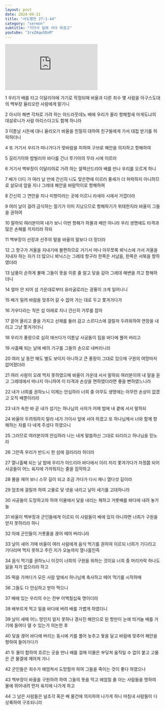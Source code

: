 ```yaml
---
layout: post
date: 2024-04-21
title: "사도행전 27:1-44"
category: "sermon"
subtitle: "가이사 앞에 서야 하겠고"
youtube: "3rxZAqw5DxM"
---
```


<div class="youtube margin-large">
    <iframe src="https://www.youtube.com/embed/3rxZAqw5DxM" title="YouTube video player" frameborder="0" allow="accelerometer; autoplay; clipboard-write; encrypted-media; gyroscope; picture-in-picture; web-share" allowfullscreen></iframe>
</div>

1 우리가 배를 타고 이달리야에 가기로 작정되매 바울과 다른 죄수 몇 사람을 아구스도대의 백부장 율리오란 사람에게 맡기니

2 아시아 해변 각처로 가려 하는 아드라뭇데노 배에 우리가 올라 항해할새 마게도냐의 데살로니가 사람 아리스다고도 함께 하니라

3 이튿날 시돈에 대니 율리오가 바울을 친절히 대하여 친구들에게 가서 대접 받기를 허락하더니

4 또 거기서 우리가 떠나가다가 맞바람을 피하여 구브로 해안을 의지하고 항해하여

5 길리기아와 밤빌리아 바다를 건너 루기아의 무라 시에 이르러

6 거기서 백부장이 이달리야로 가려 하는 알렉산드리아 배를 만나 우리를 오르게 하니

7 배가 더디 가 여러 날 만에 간신히 니도 맞은편에 이르러 풍세가 더 허락하지 아니하므로 살모네 앞을 지나 그레데 해안을 바람막이로 항해하여

8 간신히 그 연안을 지나 미항이라는 곳에 이르니 라새아 시에서 가깝더라

9 여러 날이 걸려 금식하는 절기가 이미 지났으므로 항해하기가 위태한지라 바울이 그들을 권하여

10 말하되 여러분이여 내가 보니 이번 항해가 하물과 배만 아니라 우리 생명에도 타격과 많은 손해를 끼치리라 하되

11 백부장이 선장과 선주의 말을 바울의 말보다 더 믿더라

12 그 항구가 겨울을 지내기에 불편하므로 거기서 떠나 아무쪼록 뵈닉스에 가서 겨울을 지내자 하는 자가 더 많으니 뵈닉스는 그레데 항구라 한쪽은 서남을, 한쪽은 서북을 향하였더라

13 남풍이 순하게 불매 그들이 뜻을 이룬 줄 알고 닻을 감아 그레데 해변을 끼고 항해하더니

14 얼마 안 되어 섬 가운데로부터 유라굴로라는 광풍이 크게 일어나니

15 배가 밀려 바람을 맞추어 갈 수 없어 가는 대로 두고 쫓겨가다가

16 가우다라는 작은 섬 아래로 지나 간신히 거루를 잡아

17 끌어 올리고 줄을 가지고 선체를 둘러 감고 스르디스에 걸릴까 두려워하여 연장을 내리고 그냥 쫓겨가더니

18 우리가 풍랑으로 심히 애쓰다가 이튿날 사공들이 짐을 바다에 풀어 버리고

19 사흘째 되는 날에 배의 기구를 그들의 손으로 내버리니라

20 여러 날 동안 해도 별도 보이지 아니하고 큰 풍랑이 그대로 있으매 구원의 여망마저 없어졌더라

21 여러 사람이 오래 먹지 못하였으매 바울이 가운데 서서 말하되 여러분이여 내 말을 듣고 그레데에서 떠나지 아니하여 이 타격과 손상을 면하였더라면 좋을 뻔하였느니라

22 내가 너희를 권하노니 이제는 안심하라 너희 중 아무도 생명에는 아무런 손상이 없겠고 오직 배뿐이리라

23 내가 속한 바 곧 내가 섬기는 하나님의 사자가 어제 밤에 내 곁에 서서 말하되

24 바울아 두려워하지 말라 네가 가이사 앞에 서야 하겠고 또 하나님께서 너와 함께 항해하는 자를 다 네게 주셨다 하였으니

25 그러므로 여러분이여 안심하라 나는 내게 말씀하신 그대로 되리라고 하나님을 믿노라

26 그런즉 우리가 반드시 한 섬에 걸리리라 하더라

27 열나흘째 되는 날 밤에 우리가 아드리아 바다에서 이리 저리 쫓겨가다가 자정쯤 되어 사공들이 어느 육지에 가까워지는 줄을 짐작하고

28 물을 재어 보니 스무 길이 되고 조금 가다가 다시 재니 열다섯 길이라

29 암초에 걸릴까 하여 고물로 닻 넷을 내리고 날이 새기를 고대하니라

30 사공들이 도망하고자 하여 이물에서 닻을 내리는 체하고 거룻배를 바다에 내려 놓거늘

31 바울이 백부장과 군인들에게 이르되 이 사람들이 배에 있지 아니하면 너희가 구원을 얻지 못하리라 하니

32 이에 군인들이 거룻줄을 끊어 떼어 버리니라

33 날이 새어 가매 바울이 여러 사람에게 음식 먹기를 권하여 이르되 너희가 기다리고 기다리며 먹지 못하고 주린 지가 오늘까지 열나흘인즉

34 음식 먹기를 권하노니 이것이 너희의 구원을 위하는 것이요 너희 중 머리카락 하나도 잃을 자가 없으리라 하고

35 떡을 가져다가 모든 사람 앞에서 하나님께 축사하고 떼어 먹기를 시작하매

36 그들도 다 안심하고 받아 먹으니

37 배에 있는 우리의 수는 전부 이백칠십육 명이더라

38 배부르게 먹고 밀을 바다에 버려 배를 가볍게 하였더니

39 날이 새매 어느 땅인지 알지 못하나 경사진 해안으로 된 항만이 눈에 띄거늘 배를 거기에 들여다 댈 수 있는가 의논한 후

40 닻을 끊어 바다에 버리는 동시에 키를 풀어 늦추고 돛을 달고 바람에 맞추어 해안을 향하여 들어가다가

41 두 물이 합하여 흐르는 곳을 만나 배를 걸매 이물은 부딪쳐 움직일 수 없이 붙고 고물은 큰 물결에 깨어져 가니

42 군인들은 죄수가 헤엄쳐서 도망할까 하여 그들을 죽이는 것이 좋다 하였으나

43 백부장이 바울을 구원하려 하여 그들의 뜻을 막고 헤엄칠 줄 아는 사람들을 명하여 물에 뛰어내려 먼저 육지에 나가게 하고

44 그 남은 사람들은 널조각 혹은 배 물건에 의지하여 나가게 하니 마침내 사람들이 다 상륙하여 구조되니라


